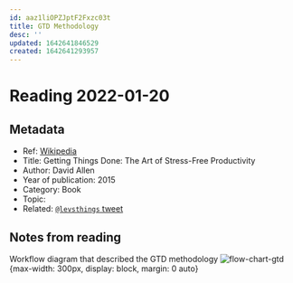 ```yaml
---
id: aaz1liOPZJptF2Fxzc03t
title: GTD Methodology
desc: ''
updated: 1642641846529
created: 1642641293957
---
```

# Reading 2022-01-20

## Metadata

- Ref: [Wikipedia](https://en.wikipedia.org/wiki/Getting_Things_Done)
- Title: Getting Things Done: The Art of Stress-Free Productivity
- Author: David Allen
- Year of publication: 2015
- Category: Book
- Topic: 
- Related: [`@levsthings` tweet](https://twitter.com/levsthings/status/1224104529324412929)

## Notes from reading

Workflow diagram that described the GTD methodology
![flow-chart-gtd](https://pbs.twimg.com/media/EPzkk_MX0AMbRRv?format=jpg&name=large){max-width: 300px, display: block, margin: 0 auto}
